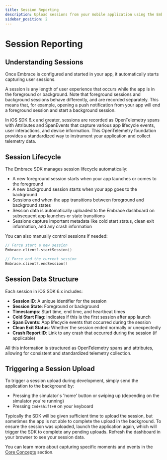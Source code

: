 ```yaml
---
title: Session Reporting
description: Upload sessions from your mobile application using the Embrace SDK
sidebar_position: 2
---
```


# Session Reporting

## Understanding Sessions

Once Embrace is configured and started in your app, it automatically starts capturing user sessions. 

A session is any length of user experience that occurs while the app is in the foreground or background. Note that foreground sessions and background sessions behave differently, and are recorded separately. This means that, for example, opening a push notification from your app will end a foreground session and start a background session.

In iOS SDK 6.x and greater, sessions are recorded as OpenTelemetry spans with Attributes and SpanEvents that capture various app lifecycle events, user interactions, and device information. This OpenTelemetry foundation provides a standardized way to instrument your application and collect telemetry data.

## Session Lifecycle

The Embrace SDK manages session lifecycle automatically:

- A new foreground session starts when your app launches or comes to the foreground
- A new background session starts when your app goes to the background
- Sessions end when the app transitions between foreground and background states
- Session data is automatically uploaded to the Embrace dashboard on subsequent app launches or state transitions
- Sessions capture important metadata like cold start status, clean exit information, and any crash information

You can also manually control sessions if needed:

```swift
// Force start a new session
Embrace.client?.startSession()

// Force end the current session
Embrace.client?.endSession()
```

## Session Data Structure

Each session in iOS SDK 6.x includes:

- **Session ID**: A unique identifier for the session
- **Session State**: Foreground or background
- **Timestamps**: Start time, end time, and heartbeat times
- **Cold Start Flag**: Indicates if this is the first session after app launch
- **Span Events**: App lifecycle events that occurred during the session
- **Clean Exit Status**: Whether the session ended normally or unexpectedly
- **Crash Report ID**: Link to any crash that occurred during the session (if applicable)

All this information is structured as OpenTelemetry spans and attributes, allowing for consistent and standardized telemetry collection.

## Triggering a Session Upload

To trigger a session upload during development, simply send the application to the background by:

- Pressing the simulator's 'home' button or swiping up (depending on the simulator you're running)
- Pressing `Cmd+Shift+H` on your keyboard

Typically the SDK will be given sufficient time to upload the session, but sometimes the app is not able to complete the upload in the background. To ensure the session was uploaded, launch the application again, which will trigger the SDK to complete any pending uploads. Refresh the dashboard in your browser to see your session data.

You can learn more about capturing specific moments and events in the [Core Concepts](/docs/web/core-concepts/) section.

